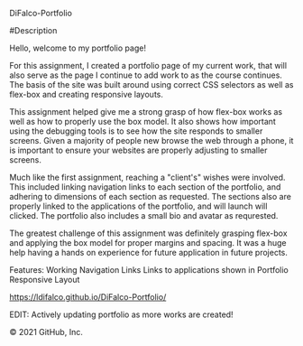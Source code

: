 
DiFalco-Portfolio

#Description



Hello, welcome to my portfolio page!

For this assignment, I created a portfolio page of my current work, that will also serve as the page I continue to add work to as the course continues. The basis of the site was built around using correct CSS selectors as well as flex-box and creating responsive layouts.

This assignment helped give me a strong grasp of how flex-box works as well as how to properly use the box model. It also shows how important using the debugging tools is to see how the site responds to smaller screens. Given a majority of people new browse the web through a phone, it is important to ensure your websites are properly adjusting to smaller screens.

Much like the first assignment, reaching a "client's" wishes were involved. This included linking navigation links to each section of the portfolio, and adhering to dimensions of each section as requested. The sections also are properly linked to the applications of the portfolio, and will launch will clicked. The portfolio also includes a small bio and avatar as requrested.

The greatest challenge of this assignment was definitely grasping flex-box and applying the box model for proper margins and spacing. It was a huge help having a hands on experience for future application in future projects.

Features: Working Navigation Links Links to applications shown in Portfolio Responsive Layout

https://ldifalco.github.io/DiFalco-Portfolio/

EDIT: Actively updating portfolio as more works are created! 

© 2021 GitHub, Inc.
